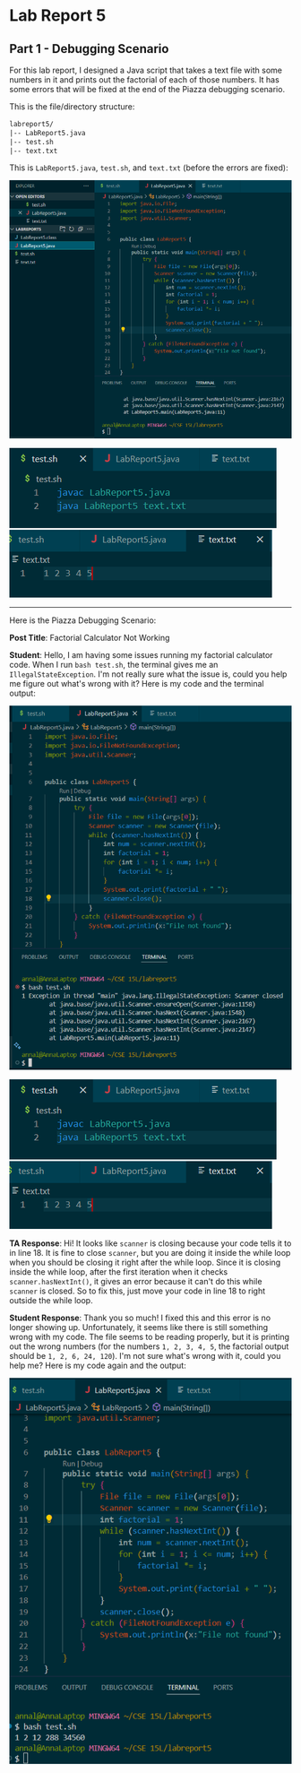 # Lab Report 5

## Part 1 - Debugging Scenario

For this lab report, I designed a Java script that takes a text file with some numbers in it and prints out the factorial of each of those numbers. It has some errors that will be fixed at the end of the Piazza debugging scenario.

This is the file/directory structure:

```
labreport5/
|-- LabReport5.java
|-- test.sh
|-- text.txt
```

This is `LabReport5.java`, `test.sh`, and `text.txt` (before the errors are fixed):

![Image](lab5_1.png)

![Image](lab5_2.png)                   ![Image](lab5_3.png)


***

Here is the Piazza Debugging Scenario:

**Post Title**: Factorial Calculator Not Working

**Student**: Hello, I am having some issues running my factorial calculator code. When I run `bash test.sh`, the terminal gives me an `IllegalStateException`. I'm not really sure what the issue is, could you help me figure out what's wrong with it? Here is my code and the terminal output:

![Image](lab5error1.png)

![Image](lab5_2.png)                   ![Image](lab5_3.png)

**TA Response**: Hi! It looks like `scanner` is closing because your code tells it to in line 18. It is fine to close `scanner`, but you are doing it inside the while loop when you should be closing it right after the while loop. Since it is closing inside the while loop, after the first iteration when it checks `scanner.hasNextInt()`, it gives an error because it can't do this while `scanner` is closed. So to fix this, just move your code in line 18 to right outside the while loop.

**Student Response**: Thank you so much! I fixed this and this error is no longer showing up. Unfortunately, it seems like there is still something wrong with my code. The file seems to be reading properly, but it is printing out the wrong numbers (for the numbers `1, 2, 3, 4, 5`, the factorial output should be `1, 2, 6, 24, 120`). I'm not sure what's wrong with it, could you help me? Here is my code again and the output:

![Image](lab5error3.png)

